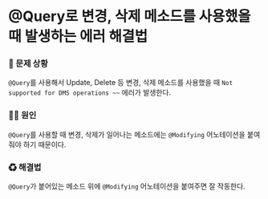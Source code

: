 # @Query로 변경, 삭제 메소드를 사용했을 때 발생하는 에러 해결법

### 🐛 문제 상황

`@Query`를 사용해서 Update, Delete 등 변경, 삭제 메소드를 사용했을 때 `Not supported for DMS operations ~~` 에러가 발생한다.

### 🏴‍☠️ 원인

`@Query`를 사용할 때 변경, 삭제가 일어나는 메소드에는 `@Modifying` 어노테이션을 붙여줘야 하기 때문이다.

### ♻ 해결법

`@Query`가 붙어있는 메소드 위에 `@Modifying` 어노테이션을 붙여주면 잘 작동한다.